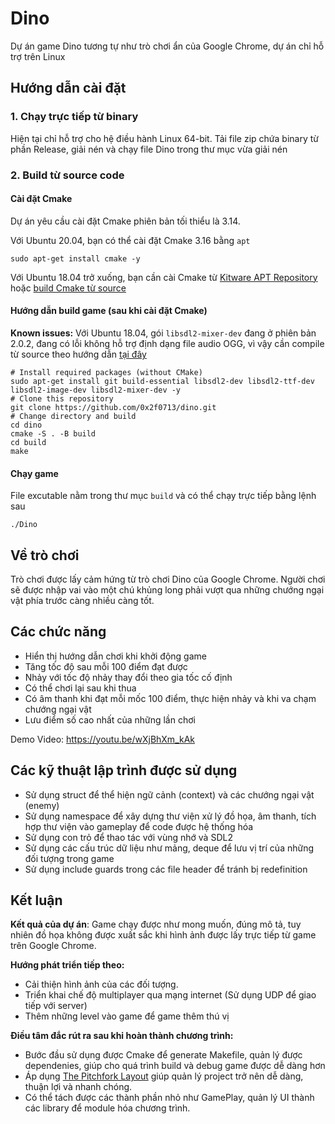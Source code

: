 # Dino

Dự án game Dino tương tự như trò chơi ẩn của Google Chrome, dự án chỉ hỗ trợ trên Linux

## Hướng dẫn cài đặt

### 1. Chạy trực tiếp từ binary

Hiện tại chỉ hỗ trợ cho hệ điều hành Linux 64-bit.
Tải file zip chứa binary từ phần Release, giải nén và chạy file Dino trong thư mục vừa giải nén

### 2. Build từ source code

#### Cài đặt Cmake
Dự án yêu cầu cài đặt Cmake phiên bản tối thiểu là 3.14. 

Với Ubuntu 20.04, bạn có thể cài đặt Cmake 3.16 bằng `apt`
```console
sudo apt-get install cmake -y
```
Với Ubuntu 18.04 trở xuống, bạn cần cài Cmake từ [Kitware APT Repository](https://apt.kitware.com/) hoặc [build Cmake từ source](https://cmake.org/install/)

#### Hướng dẫn build game (sau khi cài đặt Cmake)

**Known issues:** Với Ubuntu 18.04, gói `libsdl2-mixer-dev` đang ở phiên bản 2.0.2, đang có lỗi không hỗ trợ định dạng file audio OGG, vì vậy cần compile từ source theo hướng dẫn [tại đây](./docs/BUILD_SDL_MIXER.md)

```console
# Install required packages (without CMake)
sudo apt-get install git build-essential libsdl2-dev libsdl2-ttf-dev libsdl2-image-dev libsdl2-mixer-dev -y
# Clone this repository
git clone https://github.com/0x2f0713/dino.git
# Change directory and build
cd dino
cmake -S . -B build
cd build
make
```

#### Chạy game
File excutable nằm trong thư mục `build` và có thể chạy trực tiếp bằng lệnh sau
```console
./Dino
```

## Về trò chơi

Trò chơi được lấy cảm hứng từ trò chơi Dino của Google Chrome. Người chơi sẽ được nhập vai vào một chú khủng long phải vượt qua những chướng ngại vật phía trước càng nhiều càng tốt.

## Các chức năng

- Hiển thị hướng dẫn chơi khi khởi động game
- Tăng tốc độ sau mỗi 100 điểm đạt được
- Nhảy với tốc độ nhảy thay đổi theo gia tốc cố định
- Có thể chơi lại sau khi thua
- Có âm thanh khi đạt mỗi mốc 100 điểm, thực hiện nhảy và khi va chạm chướng ngại vật
- Lưu điểm số cao nhất của những lần chơi

Demo Video: https://youtu.be/wXjBhXm_kAk

## Các kỹ thuật lập trình được sử dụng

- Sử dụng struct để thể hiện ngữ cảnh (context) và các chướng ngại vật (enemy)
- Sử dụng namespace để xây dựng thư viện xử lý đồ họa, âm thanh, tích hợp thư viện vào gameplay để code được hệ thống hóa
- Sử dụng con trỏ để thao tác với vùng nhớ và SDL2
- Sử dụng các cấu trúc dữ liệu như mảng, deque để lưu vị trí của những đối tượng trong game
- Sử dụng include guards trong các file header để tránh bị redefinition

## Kết luận

<!-- Dự án game tương đối sơ sài về đồ họa khi sử dụng hình ảnh các đối tượng từ game của Google Chrome -->
**Kết quả của dự án**: Game chạy được như mong muốn, đúng mô tả, tuy nhiên đồ họa không được xuất sắc khi hình ảnh được lấy trực tiếp từ game trên Google Chrome.

**Hướng phát triển tiếp theo:**
- Cải thiện hình ảnh của các đối tượng.
- Triển khai chế độ multiplayer qua mạng internet (Sử dụng UDP để giao tiếp với server)
- Thêm những level vào game để game thêm thú vị

**Điều tâm đắc rút ra sau khi hoàn thành chương trình:**
- Bước đầu sử dụng được Cmake để generate Makefile, quản lý được dependenies, giúp cho quá trình build và debug game được dễ dàng hơn
- Áp dụng [The Pitchfork Layout](https://api.csswg.org/bikeshed/?force=1&url=https://raw.githubusercontent.com/vector-of-bool/pitchfork/develop/data/spec.bs) giúp quản lý project trở nên dễ dàng, thuận lợi và nhanh chóng.
- Có thể tách được các thành phần nhỏ như GamePlay, quản lý UI thành các library để module hóa chương trình.

